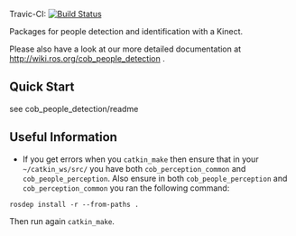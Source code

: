 Travic-CI: [![Build Status](https://travis-ci.org/ipa320/cob_people_perception.svg?branch=indigo_dev)](https://travis-ci.org/ipa320/cob_people_perception)


Packages for people detection and identification with a Kinect.

Please also have a look at our more detailed documentation at http://wiki.ros.org/cob_people_detection .

Quick Start
-----------
see cob_people_detection/readme

Useful Information
-----------
- If you get errors when you `catkin_make` then ensure that in your `~/catkin_ws/src/` you have both `cob_perception_common` and `cob_people_perception`.
Also ensure in both `cob_people_perception` and `cob_perception_common` you ran the following command:
```
rosdep install -r --from-paths .
```
Then run again `catkin_make`.
